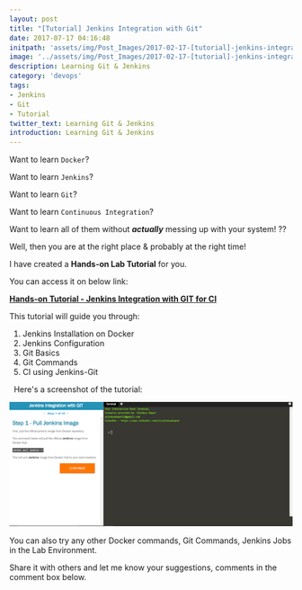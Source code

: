 ```yaml
---
layout: post
title: "[Tutorial] Jenkins Integration with Git"
date: 2017-07-17 04:16:48
initpath: 'assets/img/Post_Images/2017-02-17-[tutorial]-jenkins-integration-with-git/2.png'
image: '../assets/img/Post_Images/2017-02-17-[tutorial]-jenkins-integration-with-git/2.png'
description: Learning Git & Jenkins 
category: 'devops'
tags:
- Jenkins
- Git
- Tutorial
twitter_text: Learning Git & Jenkins 
introduction: Learning Git & Jenkins 
---
```


Want to learn `Docker`?

Want to learn `Jenkins`?

Want to learn `Git`?

Want to learn `Continuous Integration`?

Want to learn all of them without ***actually*** messing up with your system! ??

Well, then you are at the right place & probably at the right time!

I have created a **Hands-on Lab Tutorial** for you.

You can access it on below link:

<b> <a href="https://www.katacoda.com/ajinkyabapat/scenarios/scenario" target="_blank">Hands-on Tutorial - Jenkins Integration with GIT for CI</a> </b>

This tutorial will guide you through:

1. Jenkins Installation on Docker
2. Jenkins Configuration
3. Git Basics
4. Git Commands
5. CI using Jenkins-Git

 
Here's a screenshot of the tutorial:

![placeholder](../assets/img/Post_Images/2017-02-17-[tutorial]-jenkins-integration-with-git/1.png "Jenkins Git")

You can also try any other Docker commands, Git Commands, Jenkins Jobs in the Lab Environment.

Share it with others and let me know your suggestions, comments in the comment box below.